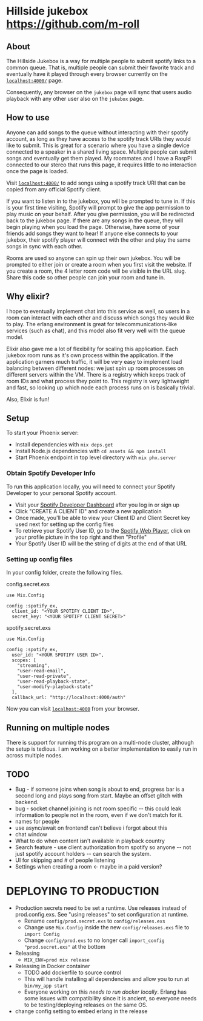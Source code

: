 # Hillside jukebox https://github.com/m-roll

## About

The Hillside Jukebox is a way for multiple people to submit spotify links to a common queue.
That is, multiple people can submit their favorite track and eventually have it played through
every browser currently on the [`localhost:4000/`](http://localhost:4000/) page.

Consequently, any browser on the `jukebox` page will sync that users audio playback with any other
user also on the `jukebox` page.

## How to use

Anyone can add songs to the queue without interacting with their spotify account, as long as
they have access to the spotify track URIs they would like to submit. This is great for a scenario
where you have a single device connected to a speaker in a shared living space. Multiple people
can submit songs and eventually get them played. My roommates and I have a RaspPi connected to
our stereo that runs this page, it requires little to no interaction once the page is loaded.

Visit
[`localhost:4000/`](http://localhost:4000/) to add songs using a spotify track URI that
can be copied from any official Spotify client.

If you want to listen in to the jukebox, you will be prompted to tune in. If this is your first time
visiting, Spotify will prompt to give the app permission to play music on your behalf. After you give
permission, you will be redirected back to the jukebox page. If there are any songs in the queue, they will begin playing
when you load the page. Otherwise, have some of your friends add songs they want to hear! If anyone else connects
to your jukebox, their spotify player will connect with the other and play the same songs in sync
with each other.

Rooms are used so anyone can spin up their own jukebox. You will be prompted to either join or create a room when you first visit the website. If you create a room, the 4 letter room code will be visible in the URL slug. Share this code so other people can join your room and tune in.

## Why elixir?

I hope to eventually implement chat into this service as well, so users in a room can interact with each other and discuss which songs they would like to play. The erlang environment is great for telecommunications-like services (such as chat), and this model also fit very well with the queue model.

Elixir also gave me a lot of flexibility for scaling this application. Each jukebox room runs as it's own process within the application. If the application garners much traffic, it will be very easy to implement load balancing between different nodes: we just spin up room processes on different servers within the VM. There is a registry which keeps track of room IDs and what process they point to. This registry is very lightweight and fast, so looking up which node each process runs on is basically trivial.

Also, Elixir is fun!

## Setup

To start your Phoenix server:

- Install dependencies with `mix deps.get`
- Install Node.js dependencies with `cd assets && npm install`
- Start Phoenix endpoint in top level directory with `mix phx.server`

### Obtain Spotify Developer Info

To run this application locally, you will need to connect your Spotify Developer to your personal Spotify account.

- Visit your [Spotify Developer Dashboard](https://developer.spotify.com/dashboard/login) after you log in or sign up
- Click "CREATE A CLIENT ID" and create a new applicatioin
- Once made, you'll be able to view your Client ID and Client Secret key used next for setting up the config files
- To retrieve your Spotify User ID, go to the [Spotify Web Player](https://open.spotify.com/), click on your profile picture in the top right and then "Profile"
- Your Spotify User ID will be the string of digits at the end of that URL

### Setting up config files

In your config folder, create the following files.

config.secret.exs

```
use Mix.Config

config :spotify_ex,
  client_id: "<YOUR SPOTIFY CLIENT ID>",
  secret_key: "<YOUR SPOTIFY CLIENT SECRET>"

```

spotify.secret.exs

```
use Mix.Config

config :spotify_ex,
  user_id: "<YOUR SPOTIFY USER ID>",
  scopes: [
    "streaming",
    "user-read-email",
    "user-read-private",
    "user-read-playback-state",
    "user-modify-playback-state"
  ],
  callback_url: "http://localhost:4000/auth"
```

Now you can visit [`localhost:4000`](http://localhost:4000) from your browser.

## Running on multiple nodes

There is support for running this program on a multi-node cluster, although the setup is tedious.
I am working on a better implementation to easily run in across multiple nodes.

## TODO

- Bug - if someone joins when song is about to end, progress bar is a second long and plays song from start. Maybe an offset glitch with backend.
- bug - socket channel joining is not room specific -- this could leak information to people not in the room, even if we don't match for it.
- names for people
- use async/await on frontend! can't believe i forgot about this
- chat window
- What to do when content isn't available in playback country
- Search feature - use client authorization from spotify so anyone -- not just spotify account holders -- can search the system.
- UI for skipping and # of people listening
- Settings when creating a room <- maybe in a paid version?

# DEPLOYING TO PRODUCTION

- Production secrets need to be set a runtime. Use releases instead of prod.config.exs. See "using releases" to set configuration at runtime.
  - Rename `config/prod.secret.exs` to `config/releases.exs`
  - Change use `Mix.Config` inside the new `config/releases.exs` file to `import Config`
  - Change `config/prod.exs` to no longer call `import_config "prod.secret.exs"` at the bottom
- Releasing
  - `MIX_ENV=prod mix release`
- Releasing in Docker container
  - TODO add dockerfile to source control
  - This will handle installing all dependencies and allow you to run at `bin/my_app start`
  - Everyone working on this _needs to run docker locally_. Erlang has some issues with compatibility since it is ancient, so everyone needs to be testing/deploying releases on the same OS.
- change config setting to embed erlang in the release
